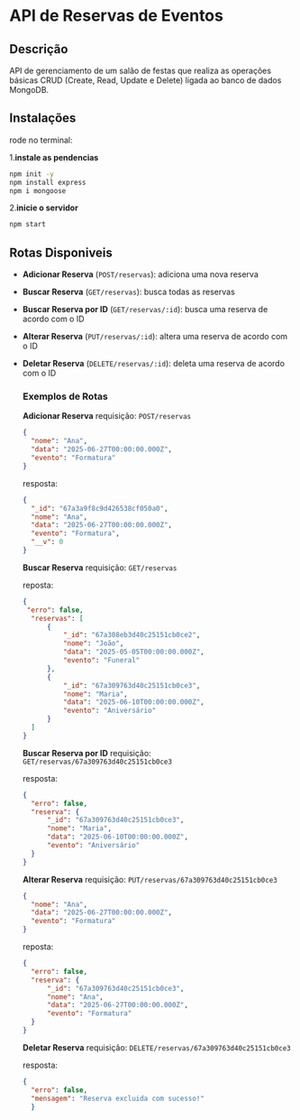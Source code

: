 # API de Reservas de Eventos

## Descrição
API de gerenciamento de um salão de festas que realiza as operações básicas CRUD (Create, Read, Update e Delete) ligada ao banco de dados MongoDB.

## Instalações
rode no terminal:

1.**instale as pendencias**
```sh
npm init -y
npm install express
npm i mongoose
```

2.**inicie o servidor**
```sh
npm start
```


## Rotas Disponiveis
- **Adicionar Reserva** (`POST/reservas`): adiciona uma nova reserva
- **Buscar Reserva** (`GET/reservas`): busca todas as reservas
- **Buscar Reserva por ID** (`GET/reservas/:id`): busca uma reserva de acordo com o ID
- **Alterar Reserva** (`PUT/reservas/:id`): altera uma reserva de acordo com o ID
- **Deletar Reserva** (`DELETE/reservas/:id`): deleta uma reserva de acordo com o ID


  ### Exemplos de Rotas

  **Adicionar Reserva**
  requisição: `POST/reservas`
  ```json
  {
    "nome": "Ana",
    "data": "2025-06-27T00:00:00.000Z",
    "evento": "Formatura"
  }
  ```
  
  resposta:
  ```json
  {
    "_id": "67a3a9f8c9d426538cf050a0",
    "nome": "Ana",
    "data": "2025-06-27T00:00:00.000Z",
    "evento": "Formatura",
    "__v": 0
  }
  ```

  **Buscar Reserva**
  requisição: `GET/reservas`
  
  reposta:
  ```json
  {
   "erro": false,
    "reservas": [
        {
            "_id": "67a308eb3d40c25151cb0ce2",
            "nome": "João",
            "data": "2025-05-05T00:00:00.000Z",
            "evento": "Funeral"
        },
        {
            "_id": "67a309763d40c25151cb0ce3",
            "nome": "Maria",
            "data": "2025-06-10T00:00:00.000Z",
            "evento": "Aniversário"
        }
    ]
  }
  ```

  **Buscar Reserva por ID**
  requisição: `GET/reservas/67a309763d40c25151cb0ce3`

  resposta:
  ```json
  {
    "erro": false,
    "reserva": {
        "_id": "67a309763d40c25151cb0ce3",
        "nome": "Maria",
        "data": "2025-06-10T00:00:00.000Z",
        "evento": "Aniversário"
    }
  }
  ```

  **Alterar Reserva**
  requisição: `PUT/reservas/67a309763d40c25151cb0ce3`
  ```json
  {
    "nome": "Ana",
    "data": "2025-06-27T00:00:00.000Z",
    "evento": "Formatura"
  }
  ```

  reposta:
  ```json
  {
    "erro": false,
    "reserva": {
        "_id": "67a309763d40c25151cb0ce3",
        "nome": "Ana",
        "data": "2025-06-27T00:00:00.000Z",
        "evento": "Formatura"
    }
  }
  ```

  **Deletar Reserva**
  requisição: `DELETE/reservas/67a309763d40c25151cb0ce3`

  resposta:
  ```json
  {
    "erro": false,
    "mensagem": "Reserva excluida com sucesso!"
    }
  ```
